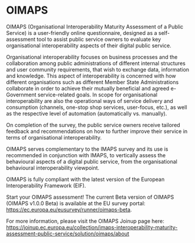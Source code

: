 # OIMAPS
OIMAPS (Organisational Interoperability Maturity Assessment of a Public Service) is a user-friendly online questionnaire, designed as a self-assessment tool to assist public service owners to evaluate key organisational interoperability aspects of their digital public service.

Organisational interoperability focuses on business processes and the collaboration among public administrations of different internal structures and user community requirements, that wish to exchange data, information and knowledge. This aspect of interoperability is concerned with how different organisations such as different Member State Administrations collaborate in order to achieve their mutually beneficial and agreed e-Government service-related goals. In scope for organisational interoperability are also the operational ways of service delivery and consumption (channels, one-stop shop services, user-focus, etc.), as well as the respective level of automation (automatically vs. manually).

On completion of the survey, the public service owners receive tailored feedback and recommendations on how to further improve their service in terms of organisational interoperability.

OIMAPS serves complementary to the IMAPS survey and its use is recommended in conjunction with IMAPS, to vertically assess the behavioural aspects of a digital public service, from the organisational behavioural interoperability viewpoint.

OIMAPS is fully compliant with the latest version of the European Interoperability Framework (EIF).

Start your OIMAPS assessment!
The current Beta version of OIMAPS (OIMAPS v1.0.0 Beta) is available at the EU survey portal: https://ec.europa.eu/eusurvey/runner/oimaps-beta.

For more information, please visit the OIMAPS Joinup page here: https://joinup.ec.europa.eu/collection/imaps-interoperability-maturity-assessment-public-service/solution/oimaps/about
